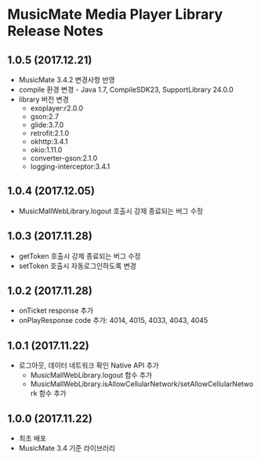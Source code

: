 # MusicMate Media Player Library Release Notes


## 1.0.5 (2017.12.21)
* MusicMate 3.4.2 변경사항 반영
* compile 환경 변경 - Java 1.7, CompileSDK23, SupportLibrary 24.0.0
* library 버전 변경
  - exoplayer:r2.0.0
  - gson:2.7
  - glide:3.7.0
  - retrofit:2.1.0
  - okhttp:3.4.1
  - okio:1.11.0
  - converter-gson:2.1.0
  - logging-interceptor:3.4.1

## 1.0.4 (2017.12.05)
* MusicMallWebLibrary.logout 호출시 강제 종료되는 버그 수정

## 1.0.3 (2017.11.28)
* getToken 호출시 강제 종료되는 버그 수정
* setToken 호출시 자동로그인하도록 변경

## 1.0.2 (2017.11.28)
* onTicket response 추가
* onPlayResponse code 추가: 4014, 4015, 4033, 4043, 4045

## 1.0.1 (2017.11.22)
* 로그아웃, 데이터 네트워크 확인 Native API 추가
  - MusicMallWebLibrary.logout 함수 추가
  - MusicMallWebLibrary.isAllowCellularNetwork/setAllowCellularNetwork 함수 추가

## 1.0.0 (2017.11.22)
* 최초 배포
* MusicMate 3.4 기준 라이브러리
